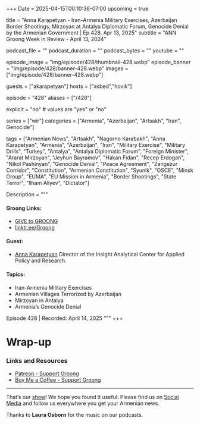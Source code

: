+++
Date = 2025-04-15T00:10:36-07:00
upcoming = true

title = "Anna Karapetyan - Iran-Armenia Military Exercises, Azerbaijan Border Shootings, Mirzoyan at Antalya Diplomatic Forum, Genocide Denial by the Armenian Government | Ep 428, Apr 13, 2025"
subtitle = "ANN Groong Week in Review - April 13, 2024"

podcast_file = ""
podcast_duration = ""
podcast_bytes = ""
youtube = ""

episode_image = "img/episode/428/thumbnail-428.webp"
episode_banner = "img/episode/428/banner-428.webp"
images = ["img/episode/428/banner-428.webp"]

guests = ["akarapetyan"]
hosts = ["asbed","hovik"]

episode = "428"
aliases = ["/428"]

explicit = "no" # values are "yes" or "no"

series = ["wir"]
categories = ["Armenia", "Azerbaijan", "Artsakh", "Iran", Genocide"]

tags = ["Armenian News", "Artsakh", "Nagorno Karabakh", "Anna Karapetyan", "Armenia", "Azerbaijan", "Iran", "Military Exercise", "Military Drills", "Turkey", "Antalya", "Antalya Diplomatic Forum", "Foreign Minister", "Ararat Mirzoyan", "Jeyhun Bayramov", "Hakan Fidan", "Recep Erdogan", "Nikol Pashinyan", "Genocide Denial", "Peace Agreement", "Zangezur Corridor", "Constitution", "Armenian Constitution", "Syunik", "OSCE", "Minsk Group", "EUMA", "EU Mission in Armenia", "Border Shootings", "State Terror", "Ilham Aliyev", "Dictator"]


Description = """

#### Groong Links:
* [GIVE to GROONG](https://podcasts.groong.org/donate)
* [linktr.ee/Groong](https://linktr.ee/groong)

#### Guest:
* [Anna Karapetyan](/guest/akarapetyan) Director of the Insight Analytical Center for Applied Policy and Research.

#### Topics:
* Iran-Armenia Military Exercises
* Armenian Villages Terrorized by Azerbaijan
* Mirzoyan in Antalya
* Armenia’s Genocide Denial

Episode 428 | Recorded: April 14, 2025
"""
+++




# Wrap-up

### **Links and Resources**

* [Patreon - Support Groong](https://www.patreon.com/ann_groong)
* [Buy Me a Coffee - Support Groong](https://www.buymeacoffee.com/groong)

---

That’s our [show](https://podcasts.groong.org/)! We hope you found it useful. Please find us on [Social Media](https://linktr.ee/groong) and follow us everywhere you get your Armenian news.

Thanks to **Laura Osborn** for the music on our podcasts.
